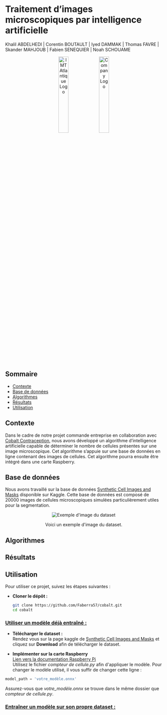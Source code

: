 # Traitement d’images microscopiques par intelligence artificielle

Khalil ABDELHEDI | Corentin BOUTAULT | Iyed DAMMAK | Thomas FAVRE | Skander MAHJOUB | Fabien SENEQUIER | Noah SCHOUAME

<div style="text-align: center;">
  <img src="https://www.imt-atlantique.fr/sites/default/files/ecole/logos/imtatlantique/imtatlantique-cmjn-reserve.png" alt="IMT Atlantique Logo" width="25%">
  <img src="https://media.licdn.com/dms/image/v2/C4E0BAQECWVPdJief2Q/company-logo_200_200/company-logo_200_200/0/1668505576220/cobalt_contraception_logo?e=2147483647&v=beta&t=TVbzQ0YoOCeWGU_jZFDfCeVXCAjEcox2pfQ1akBoFVo" alt="Company Logo" width="25%">
</div>

## Sommaire
- [Contexte](#contexte)
- [Base de données](#dataset)
- [Algorithmes](#algorithmes)
- [Résultats](#résultats)
- [Utilisation](#utilisation)

## Contexte
Dans le cadre de notre projet commande entreprise en collaboration avec [Cobalt Contraception](https://www.cobalt-contraception.com/), nous avons développé un algorithme d’intelligence artificielle capable de déterminer le nombre de cellules présentes sur une image microscopique. Cet algorithme s’appuie sur une base de données en ligne contenant des images de cellules. Cet algorithme pourra ensuite être intégré dans une carte Raspberry.

## Base de données
Nous avons travaillé sur la base de données [Synthetic Cell Images and Masks](https://www.kaggle.com/datasets/vbookshelf/synthetic-cell-images-and-masks-bbbc005-v1) disponible sur Kaggle. Cette base de données est composé de 20000 images de cellules microscopiques simulées particulièrement utiles pour la segmentation.

<div style="text-align: center;">
  <img src="https://data.broadinstitute.org/bbbc/BBBC005/synthetic2_in_focus_image.png" alt="Exemple d'image du dataset" />
  <p>Voici un exemple d'image du dataset.</p>
</div>

## Algorithmes

## Résultats

## Utilisation

Pour utiliser ce projet, suivez les étapes suivantes :

* **Cloner le dépôt :**
   ```bash
   git clone https://github.com/Faberra57/cobalt.git
   cd cobalt

### <u>Utiliser un modèle déjà entraîné :</u>

* **Télécharger le dataset :**<br>
Rendez vous sur la page kaggle de [Synthetic Cell Images and Masks](https://www.kaggle.com/datasets/vbookshelf/synthetic-cell-images-and-masks-bbbc005-v1) et cliquez sur **Download** afin de télécharger le dataset.

* **Implémenter sur la carte Raspberry**<br>
[Lien vers la documentation Raspberry Pi](https://docs.google.com/document/d/1x48W1OlW6UofIinBcvy3fAUehOSoxmO2rE9DZH93tJM/edit?tab=t.0)<br>
Utilisez le fichier *compteur de cellule.py* afin d'appliquer le modèle. Pour changer le modèle utilisé, il vous suffir de changer cette ligne :
```python
model_path = 'votre_modèle.onnx'
```
Assurez-vous que *votre_modèle.onnx* se trouve dans le même dossier que *compteur de cellule.py*.

### <u>Entraîner un modèle sur son propre dataset :</u>
